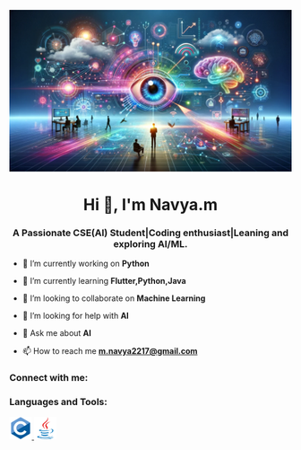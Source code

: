 ![Alt text](https://github.com/Navya1370/Navya1370/blob/main/computerVision.webp)

<h1 align="center">Hi 👋, I'm Navya.m</h1>
<h3 align="center">A Passionate CSE(AI) Student|Coding enthusiast|Leaning and exploring AI/ML.</h3>

- 🔭 I’m currently working on **Python**

- 🌱 I’m currently learning **Flutter,Python,Java**

- 👯 I’m looking to collaborate on **Machine Learning**

- 🤝 I’m looking for help with **AI**

- 💬 Ask me about **AI**

- 📫 How to reach me **m.navya2217@gmail.com**

<h3 align="left">Connect with me:</h3>
<p align="left">
</p>

<h3 align="left">Languages and Tools:</h3>
<p align="left"> <a href="https://www.cprogramming.com/" target="_blank" rel="noreferrer"> <img src="https://raw.githubusercontent.com/devicons/devicon/master/icons/c/c-original.svg" alt="c" width="40" height="40"/> </a> <a href="https://www.java.com" target="_blank" rel="noreferrer"> <img src="https://raw.githubusercontent.com/devicons/devicon/master/icons/java/java-original.svg" alt="java" width="40" height="40"/> </a> </p>
